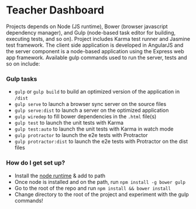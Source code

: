 # Teacher Dashboard #

Projects depends on Node (JS runtime), Bower (browser javascript dependency manager), and Gulp (node-based task editor for building, executing tests, and so on).  Project includes Karma test runner and Jasmine test framework.  The client side application is developed in AngularJS and the server component is a node-based application using the Express web app framework. Available gulp commands used to run the server, tests and so on include:

### Gulp tasks

* `gulp` or `gulp build` to build an optimized version of the application in `/dist`
* `gulp serve` to launch a browser sync server on the source files
* `gulp serve:dist` to launch a server on the optimized application
* `gulp wiredep` to fill bower dependencies in the `.html` file(s)
* `gulp test` to launch the unit tests with Karma
* `gulp test:auto` to launch the unit tests with Karma in watch mode
* `gulp protractor` to launch the e2e tests with Protractor
* `gulp protractor:dist` to launch the e2e tests with Protractor on the dist files


### How do I get set up? ###

* Install the [node runtime](http://nodejs.org/) & add to path
* Once node is installed and on the path, run `npm install -g bower gulp`
* Go to the root of the repo and run `npm install && bower install`
* Change directory to the root of the project and experiment with the gulp commands!